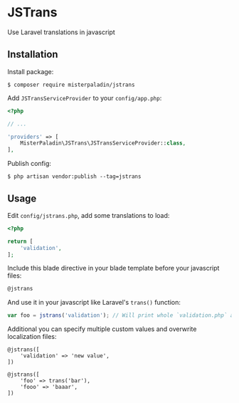 # JSTrans

Use Laravel translations in javascript

## Installation

Install package:

```
$ composer require misterpaladin/jstrans
```

Add `JSTransServiceProvider` to your `config/app.php`:

```php
<?php

// ...

'providers' => [
    MisterPaladin\JSTrans\JSTransServiceProvider::class,
],
```

Publish config:

```
$ php artisan vendor:publish --tag=jstrans
```

## Usage

Edit `config/jstrans.php`, add some translations to load:

```php
<?php

return [
    'validation',
];
```

Include this blade directive in your blade template before your javascript files:

```html
@jstrans
```

And use it in your javascript like Laravel's `trans()` function:

```javascript
var foo = jstrans('validation'); // Will print whole `validation.php` array
```

Additional you can specify multiple custom values and overwrite localization files:

```
@jstrans([
    'validation' => 'new value',
])

@jstrans([
    'foo' => trans('bar'),
    'fooo' => 'baaar',
])
```